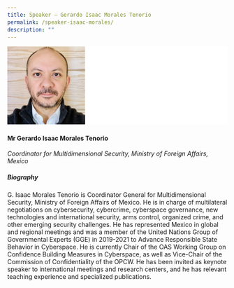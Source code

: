 ```yaml
---
title: Speaker – Gerardo Isaac Morales Tenorio
permalink: /speaker-isaac-morales/
description: ""
---
```

![](/images/Speakers/Gerardo%20Isaac%20Morales%20Tenorio.jpg)

#### **Mr Gerardo Isaac Morales Tenorio**

*Coordinator for Multidimensional Security, Ministry of Foreign Affairs, Mexico*  

##### **Biography**
G. Isaac Morales Tenorio is Coordinator General for Multidimensional Security, Ministry of Foreign Affairs of Mexico. He is in charge of multilateral negotiations on cybersecurity, cybercrime, cyberspace governance, new technologies and international security, arms control, organized crime, and other emerging security challenges. He has represented Mexico in global and regional meetings and was a member of the United Nations Group of Governmental Experts (GGE) in 2019-2021 to Advance Responsible State Behavior in Cyberspace. He is currently Chair of the OAS Working Group on Confidence Building Measures in Cyberspace, as well as Vice-Chair of the Commission of Confidentiality of the OPCW. He has been invited as keynote speaker to international meetings and research centers, and he has relevant teaching experience and specialized publications.